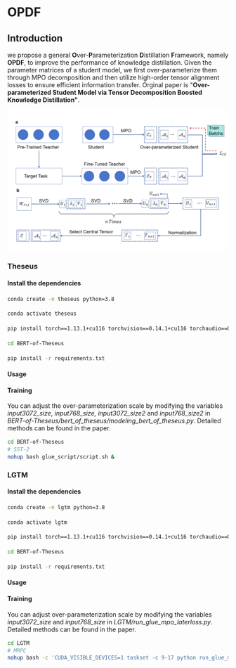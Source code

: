 # OPDF

## Introduction

we propose a general **O**ver-**P**arameterization **D**istillation **F**ramework, namely **OPDF**, to improve the performance of knowledge distillation. Given the parameter matrices of a student model, we first over-parameterize them through MPO decomposition and then utilize high-order tensor alignment losses to ensure efficient information transfer. Orginal paper is "**Over-parameterized Student Model via Tensor Decomposition Boosted Knowledge Distillation"**.

![avatar](resources/main.png)

### Theseus

#### Install the dependencies

```bash
conda create -n theseus python=3.8

conda activate theseus

pip install torch==1.13.1+cu116 torchvision==0.14.1+cu116 torchaudio==0.13.1 --extra-index-url https://download.pytorch.org/whl/cu116

cd BERT-of-Theseus

pip install -r requirements.txt

```

#### Usage

#### Training

You can adjust the over-parameterization scale by modifying the variables *input3072\_size*, *input768\_size, input3072\_size2* and *input768\_size2* in *BERT-of-Theseus/bert\_of\_theseus/modeling\_bert\_of\_theseus.py*. Detailed methods can be found in the paper.

```bash
cd BERT-of-Theseus
# SST-2
nohup bash glue_script/script.sh &
```

### LGTM

#### Install the dependencies

```bash
conda create -n lgtm python=3.8

conda activate lgtm

pip install torch==1.13.1+cu116 torchvision==0.14.1+cu116 torchaudio==0.13.1 --extra-index-url https://download.pytorch.org/whl/cu116

cd BERT-of-Theseus

pip install -r requirements.txt
```

#### Usage

#### Training

You can adjust over-parameterization scale by modifying the variables *input3072\_size* and *input768\_size* in *LGTM/run\_glue\_mpo\_laterloss.py*. Detailed methods can be found in the paper.

```bash
cd LGTM
# MRPC
nohup bash -c 'CUDA_VISIBLE_DEVICES=1 taskset -c 9-17 python run_glue_mpo_laterloss.py --model_name_or_path student_model_path --teacher_model teacher_model_path --task_name mrpc --per_device_train_batch_size 32 --per_device_eval_batch_size 32 --learning_rate 1e-06 --t_learning_rate 3e-05 --alpha_kd 1.0 --temperature 1.0 --num_train_epochs 15 --output_dir mrpc_output_path --eval_steps 5 --do_train --do_eval --train_teacher --init_classifier_to_zero --use_lgtm --overwrite_output_dir >log/mrpc_mpo.log' >&1 &
```

